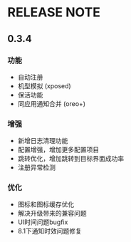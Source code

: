 # RELEASE NOTE

##  0.3.4
### 功能
* 自动注册
* 机型模拟 (xposed)
* 保活功能
* 同应用通知合并 (oreo+)

### 增强
* 新增日志清理功能
* 配置增强，增加更多配置项目
* 跳转优化，增加跳转到目标界面成功率
* 注册异常检测

### 优化
* 图标和图标缓存优化
* 解决升级带来的兼容问题
* UI时间问题bugfix
* 8.1下通知时效问题修复